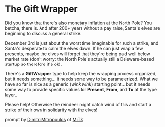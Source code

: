 # The Gift Wrapper

Did you know that there's also monetary inflation at the North Pole? You betcha, there is. And after 200+ years without a pay raise, Santa's elves are beginning to discuss a general strike.

December 3rd is just about the worst time imaginable for such a strike, and Santa's desperate to calm the elves down. If he can just wrap a few presents, maybe the elves will forget that they're being paid well below market rate (don't worry: the North Pole's actually still a Deleware-based startup so therefore it's ok).

There's a **GiftWrapper** type to help keep the wrapping process organized, but it needs something... it needs some way to be parameterized. What we have so far is nice as a generic (_wink wink_) starting point... but it needs some way to provide specific values for **Present**, **From**, and **To** at the type layer..

Please help! Otherwise the reindeer might catch wind of this and start a strike of their own in solidarity with the elves!

prompt by [Dimitri Mitropoulos](https://github.com/dimitropoulos) of [MiTS](https://michigantypescript.com/)
